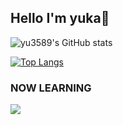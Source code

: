 ## Hello I'm yuka👋


![yu3589's GitHub stats](https://github-readme-stats.vercel.app/api?username=yu3589&show_icons=true&theme=vue-dark)

[![Top Langs](https://github-readme-stats.vercel.app/api/top-langs/?username=yu3589&layout=compact&theme=vue-dark)](https://github.com/anuraghazra/github-readme-stats)

  
### NOW LEARNING

<img src="https://skillicons.dev/icons?i=ruby,docker,vscode,github" />
